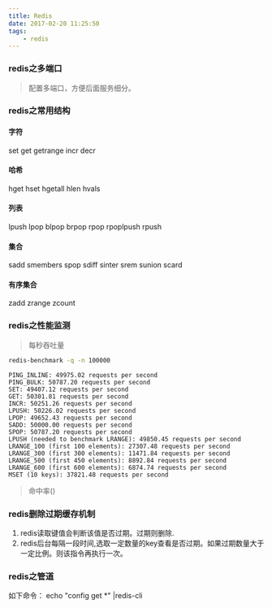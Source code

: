 ```yaml
---
title: Redis
date: 2017-02-20 11:25:50
tags:
    - redis
---
```



### redis之多端口
>配置多端口，方便后面服务细分。

### redis之常用结构
#### 字符
set get getrange incr decr
#### 哈希
hget hset hgetall hlen hvals
#### 列表
lpush lpop blpop brpop rpop rpoplpush rpush
#### 集合
sadd smembers spop sdiff sinter srem sunion scard   
#### 有序集合
zadd zrange zcount
### redis之性能监测
> 每秒吞吐量
```bash
redis-benchmark -q -n 100000
```
```log
PING_INLINE: 49975.02 requests per second
PING_BULK: 50787.20 requests per second
SET: 49407.12 requests per second
GET: 50301.81 requests per second
INCR: 50251.26 requests per second
LPUSH: 50226.02 requests per second
LPOP: 49652.43 requests per second
SADD: 50000.00 requests per second
SPOP: 50787.20 requests per second
LPUSH (needed to benchmark LRANGE): 49850.45 requests per second
LRANGE_100 (first 100 elements): 27307.48 requests per second
LRANGE_300 (first 300 elements): 11471.84 requests per second
LRANGE_500 (first 450 elements): 8892.84 requests per second
LRANGE_600 (first 600 elements): 6874.74 requests per second
MSET (10 keys): 37821.48 requests per second
```
> 命中率()


### redis删除过期缓存机制
1. redis读取键值会判断该值是否过期。过期则删除.
2. redis后台每隔一段时间,选取一定数量的key查看是否过期。如果过期数量大于一定比例。则该指令再执行一次。

### redis之管道
如下命令：
echo "config get *" |redis-cli
